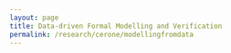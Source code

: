 ```yaml
---
layout: page
title: Data-driven Formal Modelling and Verification
permalink: /research/cerone/modellingfromdata
---
```


